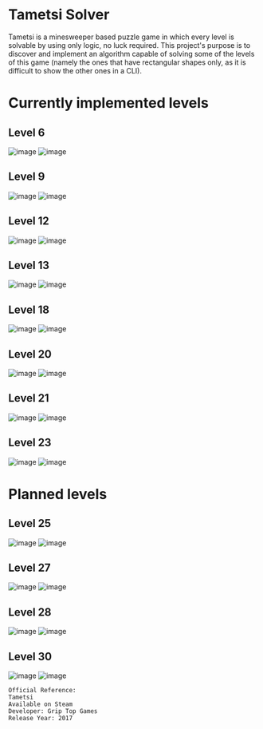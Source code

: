 # Tametsi Solver

Tametsi is a minesweeper based puzzle game in which every level is solvable by using only logic, no luck required.
This project's purpose is to discover and implement an algorithm capable of solving some of the levels of this game (namely the ones that have rectangular shapes only, as it is difficult to show the other ones in a CLI).

# Currently implemented levels

## Level 6
![image](./resources/level6_unsolved.png)
![image](./resources/level6_solved.png)

## Level 9
![image](./resources/level9_unsolved.png)
![image](./resources/level9_solved.png)

## Level 12
![image](./resources/level12_unsolved.png)
![image](./resources/level12_solved.png)

## Level 13
![image](./resources/level13_unsolved.png)
![image](./resources/level13_solved.png)

## Level 18
![image](./resources/level18_unsolved.png)
![image](./resources/level18_solved.png)

## Level 20
![image](./resources/level20_unsolved.png)
![image](./resources/level20_solved.png)

## Level 21
![image](./resources/level21_unsolved.png)
![image](./resources/level21_solved.png)

## Level 23
![image](./resources/level23_unsolved.png)
![image](./resources/level23_solved.png)

# Planned levels

## Level 25
![image](./resources/level25_unsolved.png)
![image](./resources/level25_solved.png)

## Level 27
![image](./resources/level27_unsolved.png)
![image](./resources/level27_solved.png)

## Level 28
![image](./resources/level28_unsolved.png)
![image](./resources/level28_solved.png)

## Level 30
![image](./resources/level30_unsolved.png)
![image](./resources/level30_solved.png)

    Official Reference:
    Tametsi
    Available on Steam
    Developer: Grip Top Games
    Release Year: 2017